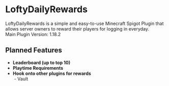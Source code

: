 # LoftyDailyRewards

LoftyDailyRewards is a simple and easy-to-use Minecraft Spigot Plugin that allows server owners to reward their players for logging in everyday.  
Main Plugin Version: 1.18.2

## Planned Features
* **Leaderboard (up to top 10)**
* **Playtime Requirements**
* **Hook onto other plugins for rewards**  
&nbsp;- Vault
